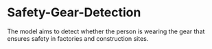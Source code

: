 # Safety-Gear-Detection
The model aims to detect whether the person is wearing the gear that ensures safety in factories and construction sites.
